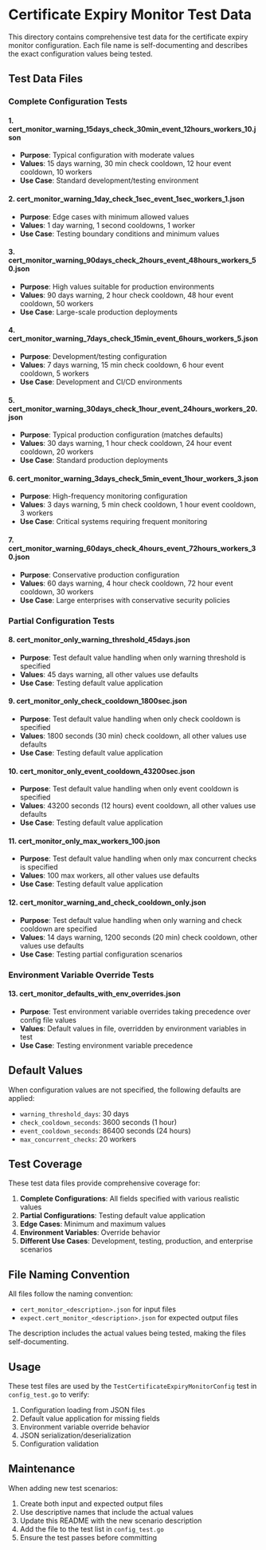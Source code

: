 # Certificate Expiry Monitor Test Data

This directory contains comprehensive test data for the certificate expiry monitor configuration. Each file name is self-documenting and describes the exact configuration values being tested.

## Test Data Files

### Complete Configuration Tests

#### 1. **cert_monitor_warning_15days_check_30min_event_12hours_workers_10.json**
- **Purpose**: Typical configuration with moderate values
- **Values**: 15 days warning, 30 min check cooldown, 12 hour event cooldown, 10 workers
- **Use Case**: Standard development/testing environment

#### 2. **cert_monitor_warning_1day_check_1sec_event_1sec_workers_1.json**
- **Purpose**: Edge cases with minimum allowed values
- **Values**: 1 day warning, 1 second cooldowns, 1 worker
- **Use Case**: Testing boundary conditions and minimum values

#### 3. **cert_monitor_warning_90days_check_2hours_event_48hours_workers_50.json**
- **Purpose**: High values suitable for production environments
- **Values**: 90 days warning, 2 hour check cooldown, 48 hour event cooldown, 50 workers
- **Use Case**: Large-scale production deployments

#### 4. **cert_monitor_warning_7days_check_15min_event_6hours_workers_5.json**
- **Purpose**: Development/testing configuration
- **Values**: 7 days warning, 15 min check cooldown, 6 hour event cooldown, 5 workers
- **Use Case**: Development and CI/CD environments

#### 5. **cert_monitor_warning_30days_check_1hour_event_24hours_workers_20.json**
- **Purpose**: Typical production configuration (matches defaults)
- **Values**: 30 days warning, 1 hour check cooldown, 24 hour event cooldown, 20 workers
- **Use Case**: Standard production deployments

#### 6. **cert_monitor_warning_3days_check_5min_event_1hour_workers_3.json**
- **Purpose**: High-frequency monitoring configuration
- **Values**: 3 days warning, 5 min check cooldown, 1 hour event cooldown, 3 workers
- **Use Case**: Critical systems requiring frequent monitoring

#### 7. **cert_monitor_warning_60days_check_4hours_event_72hours_workers_30.json**
- **Purpose**: Conservative production configuration
- **Values**: 60 days warning, 4 hour check cooldown, 72 hour event cooldown, 30 workers
- **Use Case**: Large enterprises with conservative security policies

### Partial Configuration Tests

#### 8. **cert_monitor_only_warning_threshold_45days.json**
- **Purpose**: Test default value handling when only warning threshold is specified
- **Values**: 45 days warning, all other values use defaults
- **Use Case**: Testing default value application

#### 9. **cert_monitor_only_check_cooldown_1800sec.json**
- **Purpose**: Test default value handling when only check cooldown is specified
- **Values**: 1800 seconds (30 min) check cooldown, all other values use defaults
- **Use Case**: Testing default value application

#### 10. **cert_monitor_only_event_cooldown_43200sec.json**
- **Purpose**: Test default value handling when only event cooldown is specified
- **Values**: 43200 seconds (12 hours) event cooldown, all other values use defaults
- **Use Case**: Testing default value application

#### 11. **cert_monitor_only_max_workers_100.json**
- **Purpose**: Test default value handling when only max concurrent checks is specified
- **Values**: 100 max workers, all other values use defaults
- **Use Case**: Testing default value application

#### 12. **cert_monitor_warning_and_check_cooldown_only.json**
- **Purpose**: Test default value handling when only warning and check cooldown are specified
- **Values**: 14 days warning, 1200 seconds (20 min) check cooldown, other values use defaults
- **Use Case**: Testing partial configuration scenarios

### Environment Variable Override Tests

#### 13. **cert_monitor_defaults_with_env_overrides.json**
- **Purpose**: Test environment variable overrides taking precedence over config file values
- **Values**: Default values in file, overridden by environment variables in test
- **Use Case**: Testing environment variable precedence

## Default Values

When configuration values are not specified, the following defaults are applied:

- `warning_threshold_days`: 30 days
- `check_cooldown_seconds`: 3600 seconds (1 hour)
- `event_cooldown_seconds`: 86400 seconds (24 hours)
- `max_concurrent_checks`: 20 workers

## Test Coverage

These test data files provide comprehensive coverage for:

1. **Complete Configurations**: All fields specified with various realistic values
2. **Partial Configurations**: Testing default value application
3. **Edge Cases**: Minimum and maximum values
4. **Environment Variables**: Override behavior
5. **Different Use Cases**: Development, testing, production, and enterprise scenarios

## File Naming Convention

All files follow the naming convention:
- `cert_monitor_<description>.json` for input files
- `expect.cert_monitor_<description>.json` for expected output files

The description includes the actual values being tested, making the files self-documenting.

## Usage

These test files are used by the `TestCertificateExpiryMonitorConfig` test in `config_test.go` to verify:

1. Configuration loading from JSON files
2. Default value application for missing fields
3. Environment variable override behavior
4. JSON serialization/deserialization
5. Configuration validation

## Maintenance

When adding new test scenarios:

1. Create both input and expected output files
2. Use descriptive names that include the actual values
3. Update this README with the new scenario description
4. Add the file to the test list in `config_test.go`
5. Ensure the test passes before committing 
